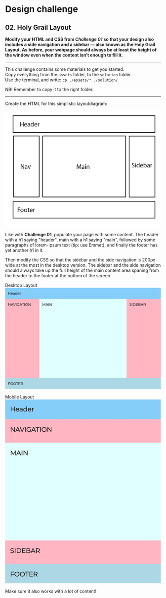 # Design challenge

## 02. Holy Grail Layout

**Modify your HTML and CSS from _Challenge 01_ so that your design also includes a side navigation and a sidebar — also known as the Holy Grail Layout. As before, your webpage should always be at least the height of the window even when the content isn't enough to fill it.**

---

This challenge contains some materials to get you started.  
Copy everything from the `assets` folder, to the `solution` folder.  
Use the terminal, and write: `cp ./assets/* ./solution/`

NB! Remember to copy it to the right folder.

---

Create the HTML for this simplistic layoutdiagram:

![layoutdiagram with header, main, navigation, sidebar and footer](layoutdiagram.jpg)

Like with **Challenge 01**, populate your page with some content. The header with a h1 saying "header", main with a h1 saying "main", followed by some paragraphs of lorem-ipsum text (tip: use Emmet), and finally the footer has yet another h1 in it.

Then modify the CSS so that the sidebar and the side navigation is 200px wide at the most in the desktop version. The sidebar and the side navigation should always take up the full height of the main content area spaning from the header to the footer at the bottom of the screen.

Desktop Layout
![Wide screen layout](wide.jpg)

Mobile Layout
![Narrow screen layout](narrow.jpg)

Make sure it also works with a lot of content!

